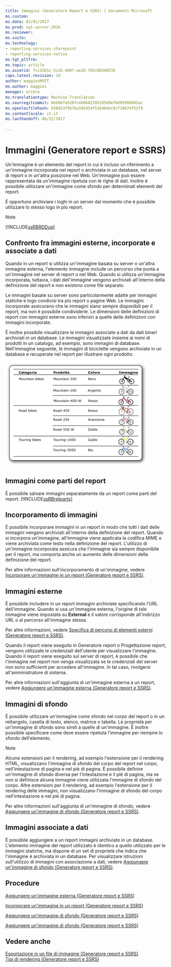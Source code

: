 ```yaml
---
title: Immagini (Generatore Report e SSRS) | Documenti Microsoft
ms.custom: 
ms.date: 03/01/2017
ms.prod: sql-server-2016
ms.reviewer: 
ms.suite: 
ms.technology:
- reporting-services-sharepoint
- reporting-services-native
ms.tgt_pltfrm: 
ms.topic: article
ms.assetid: fcc2db5c-5c26-4607-ae2b-f65c80360536
caps.latest.revision: 10
author: maggiesMSFT
ms.author: maggies
manager: erikre
ms.translationtype: Machine Translation
ms.sourcegitcommit: 0eb007a5207ceb0b023952d5d9ef6d95986092ac
ms.openlocfilehash: b50d53f5b7ba102454f53646dec8cf1897df52f9
ms.contentlocale: it-it
ms.lasthandoff: 06/22/2017

---
```

# <a name="images-report-builder-and-ssrs"></a>Immagini (Generatore report e SSRS)
  Un'immagine è un elemento del report in cui è incluso un riferimento a un'immagine incorporata nel report o archiviata in un database, nel server di report o in un'altra posizione nel Web. Un'immagine può essere rappresentata da un'immagine ripetuta con le righe di dati. Inoltre è possibile utilizzare un'immagine come sfondo per determinati elementi del report.  
  
 È opportuno archiviare i loghi in un server dal momento che è possibile utilizzare lo stesso logo in più report.  
  
> [!NOTE]  
>  [!INCLUDE[ssRBRDDup](../../includes/ssrbrddup-md.md)]  
  
##  <a name="ComparingImages"></a> Confronto fra immagini esterne, incorporate e associate a dati  
 Quando in un report si utilizza un'immagine basata su server o un'altra immagine esterna, l'elemento immagine include un percorso che punta a un'immagine nel server di report o nel Web. Quando si utilizza un'immagine incorporata, tuttavia, i dati dell'immagine vengono archiviati all'interno della definizione del report e non esistono come file separato.  
  
 Le immagini basate su server sono particolarmente adatte per immagini statiche e logo condivisi tra più report o pagine Web. Le immagini incorporate assicurano che le immagini siano sempre disponibili per il report, ma non è possibile condividerle. Le dimensioni delle definizioni di report con immagini esterne sono inferiori a quelle delle definizioni con immagini incorporate.  
  
 È inoltre possibile visualizzare le immagini associate a dati da dati binari archiviati in un database. Le immagini visualizzate insieme ai nomi di prodotti in un catalogo, ad esempio, sono immagini di database. Nell'immagine seguente, le immagini di biciclette vengono archiviate in un database e recuperate nel report per illustrare ogni prodotto.  
  
 ![rs_DataboundBikes](../../reporting-services/report-design/media/rs-databoundbikes.gif "rs_DataboundBikes")  
  
  
##  <a name="ImagesReportParts"></a> Immagini come parti del report  
 È possibile salvare immagini separatamente da un report come parti del report. [!INCLUDE[ssRBrptparts](../../includes/ssrbrptparts-md.md)]  
  
  
##  <a name="EmbedImages"></a> Incorporamento di immagini  
 È possibile incorporare immagini in un report in modo che tutti i dati delle immagini vengano archiviati all'interno della definizione del report. Quando si incorpora un'immagine, all'immagine viene applicata la codifica MIME e viene archiviata come testo nella definizione del report. L'utilizzo di un'immagine incorporata assicura che l'immagine sia sempre disponibile per il report, ma comporta anche un aumento delle dimensioni della definizione del report.  
  
 Per altre informazioni sull'incorporamento di un'immagine, vedere [Incorporare un'immagine in un report &#40;Generatore report e SSRS&#41;](../../reporting-services/report-design/embed-an-image-in-a-report-report-builder-and-ssrs.md).  
  
  
##  <a name="ExternalImages"></a> Immagini esterne  
 È possibile includere in un report immagini archiviate specificando l'URL dell'immagine. Quando si usa un'immagine esterna, l'origine di tale immagine viene impostata su **External** e il valore corrisponde all'indirizzo URL o al percorso all'immagine stessa.  
  
 Per altre informazioni, vedere [Specifica di percorsi di elementi esterni &#40;Generatore report e SSRS&#41;](../../reporting-services/report-design/specifying-paths-to-external-items-report-builder-and-ssrs.md).  
  
 Quando il report viene eseguito in Generatore report o Progettazione report, vengono utilizzate le credenziali dell'utente per visualizzare l'immagine. Quando il report viene eseguito sul server di report, è possibile che l'immagine nel report non venga visualizzata se le credenziali del server non sono sufficienti per accedere all'immagine. In tal caso, rivolgersi all'amministratore di sistema.  
  
 Per altre informazioni sull'aggiunta di un'immagine esterna a un report, vedere [Aggiungere un'immagine esterna &#40;Generatore report e SSRS&#41;](../../reporting-services/report-design/add-an-external-image-report-builder-and-ssrs.md).  
  
  
##  <a name="BackgroundImages"></a> Immagini di sfondo  
 È possibile utilizzare un'immagine come sfondo nel corpo del report o in un rettangolo, casella di testo, elenco, matrice o tabella. Le proprietà per un'immagine di sfondo sono simili a quelle di un'immagine. È inoltre possibile specificare come deve essere ripetuta l'immagine per riempire lo sfondo dell'elemento.  
  
> [!NOTE]  
>  Alcune estensioni per il rendering, ad esempio l'estensione per il rendering HTML, visualizzano l'immagine di sfondo del corpo del report nel corpo, nell'intestazione di pagina e nel piè di pagina. È possibile definire un'immagine di sfondo diversa per l'intestazione e il piè di pagina, ma se non si definisce alcuna immagine viene utilizzata l'immagine di sfondo del corpo. Altre estensioni per il rendering, ad esempio l'estensione per il rendering delle immagini, non visualizzano l'immagine di sfondo del corpo nell'intestazione e nel piè di pagina.  
  
 Per altre informazioni sull'aggiunta di un'immagine di sfondo, vedere [Aggiungere un'immagine di sfondo &#40;Generatore report e SSRS&#41;](../../reporting-services/report-design/add-a-background-image-report-builder-and-ssrs.md).  
  
  
##  <a name="DataboundImages"></a> Immagini associate a dati  
 È possibile aggiungere a un report immagini archiviate in un database. L'elemento immagine del report utilizzato è identico a quello utilizzato per le immagini statiche, ma dispone di un set di proprietà che indica che l'immagine è archiviata in un database. Per visualizzare istruzioni sull'utilizzo di immagini con associazione a dati, vedere [Aggiungere un'immagine di sfondo &#40;Generatore report e SSRS&#41;](../../reporting-services/report-design/add-a-data-bound-image-report-builder-and-ssrs.md).  
  
  
##  <a name="HowTo"></a> Procedure  
 [Aggiungere un'immagine esterna &#40;Generatore report e SSRS&#41;](../../reporting-services/report-design/add-an-external-image-report-builder-and-ssrs.md)  
  
 [Incorporare un'immagine in un report &#40;Generatore report e SSRS&#41;](../../reporting-services/report-design/embed-an-image-in-a-report-report-builder-and-ssrs.md)  
  
 [Aggiungere un'immagine di sfondo &#40;Generatore report e SSRS&#41;](../../reporting-services/report-design/add-a-background-image-report-builder-and-ssrs.md)  
  
 [Aggiungere un'immagine di sfondo &#40;Generatore report e SSRS&#41;](../../reporting-services/report-design/add-a-data-bound-image-report-builder-and-ssrs.md)  
  
  
## <a name="see-also"></a>Vedere anche  
 [Esportazione in un file di immagine &#40;Generatore report e SSRS&#41;](../../reporting-services/report-builder/exporting-to-an-image-file-report-builder-and-ssrs.md)   
 [Tipi di rendering &#40;Generatore report e SSRS&#41;](../../reporting-services/report-design/rendering-behaviors-report-builder-and-ssrs.md)  
  
  
